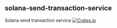 solana-send-transaction-service
----------
Solana send transaction service
[![Crates.io](https://img.shields.io/crates/v/solana-send-transaction-service.svg)](https://crates.io/crates/solana-send-transaction-service)